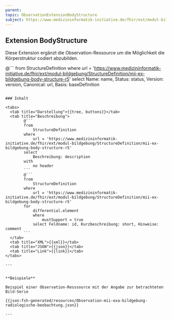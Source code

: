 ```yaml
---
parent:
topic: ObservationExtensionBodyStructure
subject: https://www.medizininformatik-initiative.de/fhir/ext/modul-bildgebung/StructureDefinition/mii-ex-bildgebung-body-structure-r5
---
```


## Extension BodyStructure

Diese Extension ergänzt die Observation-Ressource um die Möglichkeit die Körperstruktur codiert abzubilden.

@```
from
    StructureDefinition
where
    url = 'https://www.medizininformatik-initiative.de/fhir/ext/modul-bildgebung/StructureDefinition/mii-ex-bildgebung-body-structure-r5'
select
    Name: name, Status: status, Version: version, Canonical: url, Basis: baseDefinition
```

### Inhalt

<tabs>
  <tab title="Darstellung">{{tree, buttons}}</tab>
  <tab title="Beschreibung">
        @```
        from
	        StructureDefinition
        where
	        url = 'https://www.medizininformatik-initiative.de/fhir/ext/modul-bildgebung/StructureDefinition/mii-ex-bildgebung-body-structure-r5'
        select
	        Beschreibung: description
        with
            no header
        ```
        @```
        from
            StructureDefinition
        where
            url = 'https://www.medizininformatik-initiative.de/fhir/ext/modul-bildgebung/StructureDefinition/mii-ex-bildgebung-body-structure-r5'
        for
            differential.element
            where
                mustSupport = true
            select Feldname: id, Kurzbeschreibung: short, Hinweise: comment
        ```
  </tab>
  <tab title="XML">{{xml}}</tab>
  <tab title="JSON">{{json}}</tab>
  <tab title="Link">{{link}}</tab>
</tabs>

---


**Beispiele**

Beispiel einer Observation-Resssource mit der Angabe zur betrachteten Bild-Serie

{{json:fsh-generated/resources/Observation-mii-exa-bildgebung-radiologische-beobachtung.json}}

---
